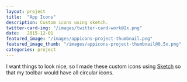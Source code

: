 ```yaml
---
layout: project
title:  "App Icons"
description: Custom icons using sketch.
twitter-card-img: "/images/twitter-card-work@2x.png"
date:   2015-12-01
featured_image: "/images/appicons-project-thumbnail.png"
featured_image_thumb: "/images/appicons-project-thumbnail@0.5x.png"
categories: project
---
```


I want things to look nice, so I made these custom icons using [Sketch](https://www.sketchapp.com/) so that my toolbar would have all circular icons.

